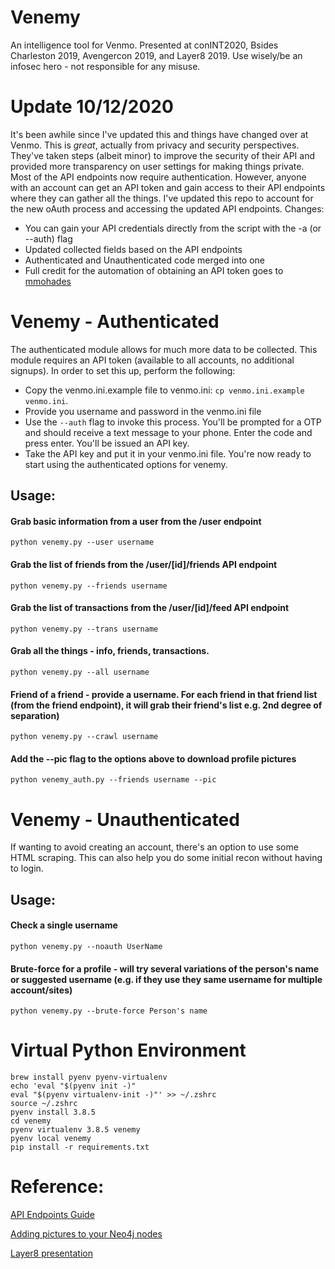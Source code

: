 # Venemy
An intelligence tool for Venmo. Presented at conINT2020, Bsides Charleston 2019, Avengercon 2019, and Layer8 2019. Use wisely/be an infosec hero - not responsible for any misuse.

# Update 10/12/2020
It's been awhile since I've updated this and things have changed over at Venmo. This is *great*, actually from privacy and security perspectives. They've taken steps (albeit minor) to improve the security of their API and provided more transparency on user settings for making things private. Most of the API endpoints now require authentication. However, anyone with an account can get an API token and gain access to their API endpoints where they can gather all the things. I've updated this repo to account for the new oAuth process and accessing the updated API endpoints. Changes:
  - You can gain your API credentials directly from the script with the -a (or --auth) flag
  - Updated collected fields based on the API endpoints
  - Authenticated and Unauthenticated code merged into one
  - Full credit for the automation of obtaining an API token goes to [mmohades](https://github.com/mmohades/Venmo)

# Venemy - Authenticated
The authenticated module allows for much more data to be collected. This module requires an API token (available to all accounts, no additional signups). In order to set this up, perform the following:
  - Copy the venmo.ini.example file to venmo.ini: `cp venmo.ini.example venmo.ini`.
  - Provide you username and password in the venmo.ini file
  - Use the `--auth` flag to invoke this process. You'll be prompted for a OTP and should receive a text message to your phone. Enter the code and press enter. You'll be issued an API key.
  - Take the API key and put it in your venmo.ini file. You're now ready to start using the authenticated options for venemy.

## Usage:
#### Grab basic information from a user from the /user endpoint
    python venemy.py --user username

#### Grab the list of friends from the /user/[id]/friends API endpoint
    python venemy.py --friends username

#### Grab the list of transactions from the /user/[id]/feed API endpoint
    python venemy.py --trans username

#### Grab all the things - info, friends, transactions.
    python venemy.py --all username

#### Friend of a friend - provide a username. For each friend in that friend list (from the friend endpoint), it will grab their friend's list e.g. 2nd degree of separation)
    python venemy.py --crawl username
    
#### Add the --pic flag to the options above to download profile pictures
    python venemy_auth.py --friends username --pic

# Venemy - Unauthenticated
If wanting to avoid creating an account, there's an option to use some HTML scraping. This can also help you do some initial recon without having to login.

## Usage:
#### Check a single username
    python venemy.py --noauth UserName

#### Brute-force for a profile - will try several variations of the person's name or suggested username (e.g. if they use they same username for multiple account/sites)
    python venemy.py --brute-force Person's name

# Virtual Python Environment

```
brew install pyenv pyenv-virtualenv
echo 'eval "$(pyenv init -)"
eval "$(pyenv virtualenv-init -)"' >> ~/.zshrc
source ~/.zshrc
pyenv install 3.8.5
cd venemy
pyenv virtualenv 3.8.5 venemy
pyenv local venemy
pip install -r requirements.txt
```

# Reference:
[API Endpoints Guide](/reference/api_endpoints.md)

[Adding pictures to your Neo4j nodes](/reference/neo4j_node_pictures.md)

[Layer8 presentation](/reference/venemy_layer8.pdf)
